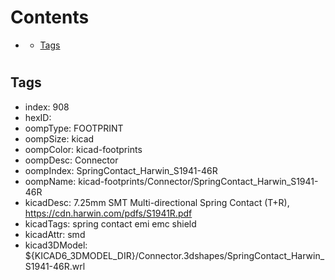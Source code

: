 



Contents
========

* [](#)
	* [Tags](#tags)

# 

## Tags

- index: 908
- hexID: 
- oompType: FOOTPRINT
- oompSize: kicad
- oompColor: kicad-footprints
- oompDesc: Connector
- oompIndex: SpringContact_Harwin_S1941-46R
- oompName: kicad-footprints/Connector/SpringContact_Harwin_S1941-46R
- kicadDesc: 7.25mm SMT Multi-directional Spring Contact (T+R), https://cdn.harwin.com/pdfs/S1941R.pdf
- kicadTags: spring contact emi emc shield
- kicadAttr: smd
- kicad3DModel: ${KICAD6_3DMODEL_DIR}/Connector.3dshapes/SpringContact_Harwin_S1941-46R.wrl
